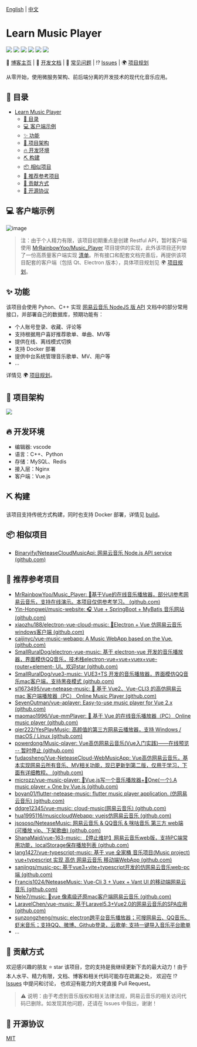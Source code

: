 [English](README.md) | [中文](README-CN.md)

# Learn Music Player

<p>
<img src="https://img.shields.io/github/issues/Wel2018/learn-music-player"/>
<img src="https://img.shields.io/github/stars/Wel2018/learn-music-player"/>
<img src="https://img.shields.io/github/license/Wel2018/learn-music-player"/>
<img src="https://img.shields.io/badge/platform-linux%20%7C%20windows%20-blue"/>
<img src="https://img.shields.io/github/contributors/Wel2018/learn-music-player"/>
<img src="https://img.shields.io/github/commit-activity/m/Wel2018/learn-music-player"/>
</p>

📝 [博客主页](https://juejin.cn/user/2594503171769720/posts)
| 📄 [开发文档](doc/overview.md)
| 💬 [常见问题](FAQ.md)
| ⁉ [Issues](https://github.com/Wel2018/learn-music-player/issues)
| 🌍 [项目规划](https://flowus.cn/share/fb7f5722-aedb-494c-a0e7-e4954fa05443#5eb25c4c-b971-4294-bc79-1f97155d6c62)

从零开始，使用微服务架构、前后端分离的开发技术的现代化音乐应用。

## 📖 目录

- [Learn Music Player](#learn-music-player)
  - [📖 目录](#-目录)
  - [💻 客户端示例](#-客户端示例)
  - [✨ 功能](#-功能)
  - [🧱 项目架构](#-项目架构)
  - [🔥 开发环境](#-开发环境)
  - [⛏️ 构建](#️-构建)
  - [📦 相似项目](#-相似项目)
  - [📃 推荐参考项目](#-推荐参考项目)
  - [🍻 贡献方式](#-贡献方式)
  - [📝 开源协议](#-开源协议)


## 💻 客户端示例 

![image](doc/assets/myui.png)

>   注：由于个人精力有限，该项目初期重点是创建 Restful API，暂时客户端使用 [MrRainbowYoo/Music_Player](https://github.com/MrRainbowYoo/Music_Player) 项目提供的实现，此外该项目还列举了一份高质量客户端实现 [清单](#推荐参考项目)。所有接口和配套文档完善后，再提供该项目配套的客户端（包括 Qt、Electron 版本），具体项目规划见 🌍 [项目规划](https://flowus.cn/share/fb7f5722-aedb-494c-a0e7-e4954fa05443#5eb25c4c-b971-4294-bc79-1f97155d6c62)。

## ✨ 功能

该项目会使用 Pyhon、C++ 实现 [网易云音乐 NodeJS 版 API](https://neteasecloudmusicapi.vercel.app/#/?id=neteasecloudmusicapi) 文档中的部分常用接口，并部署自己的数据库，预期功能有：

- 个人账号登录、收藏、评论等
- 支持根据用户喜好推荐歌单、单曲、MV等
- 提供在线、离线模式切换
- 支持 Docker 部署
- 提供中台系统管理音乐歌单、MV、用户等
- ...

详情见 🌍 [项目规划](https://flowus.cn/share/fb7f5722-aedb-494c-a0e7-e4954fa05443#5eb25c4c-b971-4294-bc79-1f97155d6c62)。

## 🧱 项目架构

![](assets/Architecture.png)

## 🔥 开发环境

- 编辑器: vscode
- 语言：C++、Python
- 存储：MySQL、Redis
- 接入层：Nginx
- 客户端：Vue.js

## ⛏️ 构建

该项目支持传统方式构建，同时也支持 Docker 部署，详情见 [build](build.md)。

## 📦 相似项目

-   [Binaryify/NeteaseCloudMusicApi: 网易云音乐 Node.js API service (github.com)](https://github.com/Binaryify/NeteaseCloudMusicApi)

## 📃 推荐参考项目

- [MrRainbowYoo/Music_Player: 🎵基于Vue的在线音乐播放器，部分UI参考网易云音乐，支持在线演示。本项目仅供参考学习。 (github.com)](https://github.com/MrRainbowYoo/Music_Player)
- [Yin-Hongwei/music-website: 🎧 Vue + SpringBoot + MyBatis 音乐网站 (github.com)](https://github.com/Yin-Hongwei/music-website) 
- [xiaozhu188/electron-vue-cloud-music: 🚀Electron + Vue 仿网易云音乐windows客户端 (github.com)](https://github.com/xiaozhu188/electron-vue-cloud-music)
- [caijinyc/vue-music-webapp: A Music WebApp based on the Vue. (github.com)](https://github.com/caijinyc/vue-music-webapp)
- [SmallRuralDog/electron-vue-music: 基于 electron-vue 开发的音乐播放器，界面模仿QQ音乐，技术栈electron-vue+vue+vuex+vue-router+element- UI。欢迎star (github.com)](https://github.com/SmallRuralDog/electron-vue-music)
- [SmallRuralDog/vue3-music: VUE3+TS 开发的音乐播放器，界面模仿QQ音乐mac客户端，支持黑夜模式 (github.com)](https://github.com/SmallRuralDog/vue3-music)
- [sl1673495/vue-netease-music: 🎵 基于 Vue2、Vue-CLI3 的高仿网易云 mac 客户端播放器（PC） Online Music Player (github.com)](https://github.com/sl1673495/vue-netease-music)
- [SevenOutman/vue-aplayer: Easy-to-use music player for Vue 2.x (github.com)](https://github.com/SevenOutman/vue-aplayer)
- [maomao1996/Vue-mmPlayer: 🎵 基于 Vue 的在线音乐播放器（PC） Online music player (github.com)](https://github.com/maomao1996/Vue-mmPlayer)
- [qier222/YesPlayMusic: 高颜值的第三方网易云播放器，支持 Windows / macOS / Linux (github.com)](https://github.com/qier222/YesPlayMusic)
- [powerdong/Music-player: Vue高仿网易云音乐(Vue入门实践)——在线预览 -- 暂时停止 (github.com)](https://github.com/powerdong/Music-player)
- [fudaosheng/Vue-NeteaseCloud-WebMusicApp: Vue高仿网易云音乐，基本实现网易云所有音乐、MV相关功能，现已更新到第二版，仅用于学习，下面有详细教程。 (github.com)](https://github.com/fudaosheng/Vue-NeteaseCloud-WebMusicApp)
- [microzz/vue-music-player: 🎵Vue.js写一个音乐播放器+📖One(一个).A music player + One by Vue.js (github.com)](https://github.com/microzz/vue-music-player)
- [boyan01/flutter-netease-music: flutter music player application. (仿网易云音乐) (github.com)](https://github.com/boyan01/flutter-netease-music)
- [ddqre12345/vue-music: cloud-music(网易云音乐) (github.com)](https://github.com/ddqre12345/vue-music)
- [hua1995116/musiccloudWebapp: vuejs仿网易云音乐 (github.com)](https://github.com/hua1995116/musiccloudWebapp)
- [jsososo/NeteaseMusic: 网易云音乐 & QQ音乐 & 咪咕音乐 第三方 web端 (可播放 vip、下架歌曲) (github.com)](https://github.com/jsososo/NeteaseMusic)
- [ShanaMaid/vue-163-music: 【停止维护】网易云音乐web版，支持PC端常用功能，localStorage保存播放列表 (github.com)](https://github.com/ShanaMaid/vue-163-music)
- [lang1427/vue-typescript-music: 基于 vue 全家桶 音乐项目(Music project) vue+typescript 实现 高仿 网易云音乐 移动端WebApp (github.com)](https://github.com/lang1427/vue-typescript-music)
- [sanjings/music-pc: 基于vue3+vite+typescript开发的仿网易云音乐web-pc端 (github.com)](https://github.com/sanjings/music-pc)
- [Francis1024/NeteaseMusic: Vue-Cli 3 + Vuex + Vant UI 的移动端网易云音乐 (github.com)](https://github.com/Francis1024/NeteaseMusic)
- [Nele7/music: 🎵vue 像素级还原mac客户端网易云音乐 (github.com)](https://github.com/Nele7/music)
- [LaravelChen/vue-music: 基于Laravel5.3+Vue2.0的网易云音乐的SPA应用 (github.com)](https://github.com/LaravelChen/vue-music)
- [sunzongzheng/music: electron跨平台音乐播放器；可搜网易云、QQ音乐、虾米音乐；支持QQ、微博、Github登录，云歌单; 支持一键导入音乐平台歌单](https://github.com/sunzongzheng/music) 
- …


## 🍻 贡献方式

欢迎感兴趣的朋友 ⭐ star 该项目，您的支持是我继续更新下去的最大动力！由于本人水平、精力有限，文档、博客和相关代码可能存在疏漏之处，
欢迎在 ⁉ [Issues](https://github.com/Wel2018/learn-music-player/issues) 中提问和讨论，
也欢迎有能力的大佬直接 Pull Request。

> ⚠ 说明：由于考虑到音乐版权和相关法律法规，网易云音乐的相关访问代码已删除。如发现其他问题，还请在 Issues 中指出，谢谢！

## 📝 开源协议

[MIT](LICENSE)

